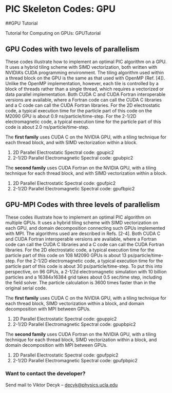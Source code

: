 # PIC Skeleton Codes:  GPU

##GPU Tutorial

Tutorial for Computing on GPUs: GPUTutorial



## GPU Codes with two levels of parallelism

These codes illustrate how to implement an optimal PIC algorithm on a GPU. It uses a hybrid tiling scheme with SIMD vectorization, both written with NVIDIA’s CUDA programming environment. The tiling algorithm used within a thread block on the GPU is the same as that used with OpenMP (Ref. [4]). Unlike the OpenMP implementation, however, each tile is controlled by a block of threads rather than a single thread, which requires a vectorized or data parallel implementation. Both CUDA C and CUDA Fortran interoperable versions are available, where a Fortran code can call the CUDA C libraries and a C code can call the CUDA Fortran libraries. For the 2D electrostatic code, a typical execution time for the particle part of this code on the M2090 GPU is about 0.9 ns/particle/time-step. For the 2-1/2D electromagnetic code, a typical execution time for the particle part of this code is about 2.0 ns/particle/time-step.

 

The __first family__ uses CUDA C on the NVIDIA GPU, with a tiling technique for each thread block, and with SIMD vectorization within a block.

1. 2D Parallel Electrostatic Spectral code:  gpupic2
2. 2-1/2D Parallel Electromagnetic Spectral code:  gpubpic2

The __second family__ uses CUDA Fortran on the NVIDIA GPU, with a tiling technique for each thread block, and with SIMD vectorization within a block.

1. 2D Parallel Electrostatic Spectral code:  gpufpic2
2. 2-1/2D Parallel Electromagnetic Spectral code:  gpufbpic2



## GPU-MPI Codes with three levels of parallelism

These codes illustrate how to implement an optimal PIC algorithm on multiple GPUs. It uses a hybrid tiling scheme with SIMD vectorization on each GPU, and domain decomposition connecting such GPUs implemented with MPI. The algorithms used are described in Refs. [2-4]. Both CUDA C and CUDA Fortran interoperable versions are available, where a Fortran code can call the CUDA C libraries and a C code can call the CUDA Fortran libraries. For the 2D electrostatic code, a typical execution time for the particle part of this code on 108 M2090 GPUs is about 13 ps/particle/time-step. For the 2-1/2D electromagnetic code, a typical execution time for the particle part of this code is about 30 ps/particle/time-step. To put this into perspective, on 96 GPUs, a 2-1/2d electromagnetic simulation with 10 billion particles and a 16384x16384 grid takes about 0.5 sec/time step, including the field solver. The particle calculation is 3600 times faster than in the original serial code.



The __first family__ uses CUDA C on the NVIDIA GPU, with a tiling technique for each thread block, SIMD vectorization within a block, and domain decomposition with MPI between GPUs.

1. 2D Parallel Electrostatic Spectral code:  gpuppic2
2. 2-1/2D Parallel Electromagnetic Spectral code:  gpupbpic2

The __second family__ uses CUDA Fortran on the NVIDIA GPU, with a tiling technique for each thread block, SIMD vectorization within a block, and domain decomposition with MPI between GPUs.

1. 2D Parallel Electrostatic Spectral code:  gpufppic2
2. 2-1/2D Parallel Electromagnetic Spectral code:  gpufpbpic2



### Want to contact the developer?

Send mail to Viktor Decyk – decyk@physics.ucla.edu 



